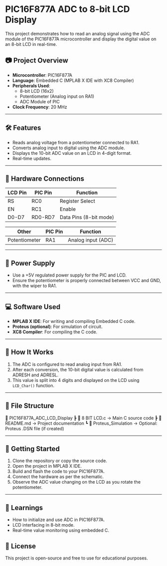 # PIC16F877A ADC to 8-bit LCD Display

This project demonstrates how to read an analog signal using the ADC module of the PIC16F877A microcontroller and display the digital value on an 8-bit LCD in real-time.

## 📷 Project Overview

- **Microcontroller**: PIC16F877A  
- **Language**: Embedded C (MPLAB X IDE with XC8 Compiler)  
- **Peripherals Used**:
  - 8-bit LCD (16x2)
  - Potentiometer (Analog input on RA1)
  - ADC Module of PIC  
- **Clock Frequency**: 20 MHz

---

## 🛠️ Features

- Reads analog voltage from a potentiometer connected to RA1.
- Converts analog input to digital using the ADC module.
- Displays the 10-bit ADC value on an LCD in 4-digit format.
- Real-time updates.

---

## 🔧 Hardware Connections

| **LCD Pin** | **PIC Pin** | **Function**           |
|-------------|-------------|------------------------|
| RS          | RC0         | Register Select        |
| EN          | RC1         | Enable                 |
| D0-D7       | RD0-RD7     | Data Pins (8-bit mode) |

| **Other**   | **PIC Pin** | **Function**           |
|-------------|-------------|------------------------|
| Potentiometer | RA1       | Analog input (ADC)     |

---

## 🔋 Power Supply

- Use a +5V regulated power supply for the PIC and LCD.
- Ensure the potentiometer is properly connected between VCC and GND, with the wiper to RA1.

---

## 💻 Software Used

- **MPLAB X IDE**: For writing and compiling Embedded C code.
- **Proteus (optional)**: For simulation of circuit.
- **XC8 Compiler**: For compiling the C code.

---

## 🧾 How It Works

1. The ADC is configured to read analog input from RA1.
2. After each conversion, the 10-bit digital value is calculated from ADRESH and ADRESL.
3. This value is split into 4 digits and displayed on the LCD using `LCD_Char()` function.

---

## 📂 File Structure

📁 PIC16F877A_ADC_LCD_Display
┣ 📄 8 BIT LCD.c → Main C source code
┣ 📄 README.md → Project documentation
┗ 📁 Proteus_Simulation → Optional: Proteus .DSN file (if created)


---

## 🚀 Getting Started

1. Clone the repository or copy the source code.
2. Open the project in MPLAB X IDE.
3. Build and flash the code to your PIC16F877A.
4. Connect the hardware as per the schematic.
5. Observe the ADC value changing on the LCD as you rotate the potentiometer.

---

## 🧠 Learnings

- How to initialize and use ADC in PIC16F877A.
- LCD interfacing in 8-bit mode.
- Real-time value monitoring using embedded C.





## 📃 License

This project is open-source and free to use for educational purposes.



